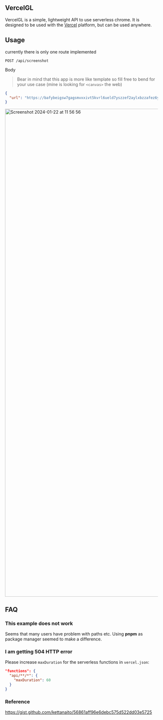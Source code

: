 ## VercelGL

VercelGL is a simple, lightweight API to use serverless chrome.
It is designed to be used with the [Vercel](https://vercel.com) platform, but can be used anywhere.

## Usage

currently there is only one route implemented

```
POST /api/screenshot
```

Body 

> Bear in mind that this app is more like template so fill free to bend for your use case (mine is looking for `<canvas>` the web)

```json
{
  "url": "https://bafybeigsw7gagsmvxxivt5kvrl6ueld7yszzef2aylxbzzafez6ybxscca.ipfs.nftstorage.link"
}
```

<img width="1608" alt="Screenshot 2024-01-22 at 11 56 56" src="https://github.com/vikiival/vercelgl/assets/22471030/58f382b1-fb09-445b-a519-abdaad1b50ff">


## FAQ

### This example does not work

Seems that many users have problem with paths etc.
Using **pnpm** as package manager seemed to make a difference.

### I am getting 504 HTTP error


Please increase `maxDuration` for the serverless functions in `vercel.json`:

```json
"functions": {
  "api/**/*": {
    "maxDuration": 60
  }
}
```


### Reference

https://gist.github.com/kettanaito/56861aff96e6debc575d522dd03e5725
